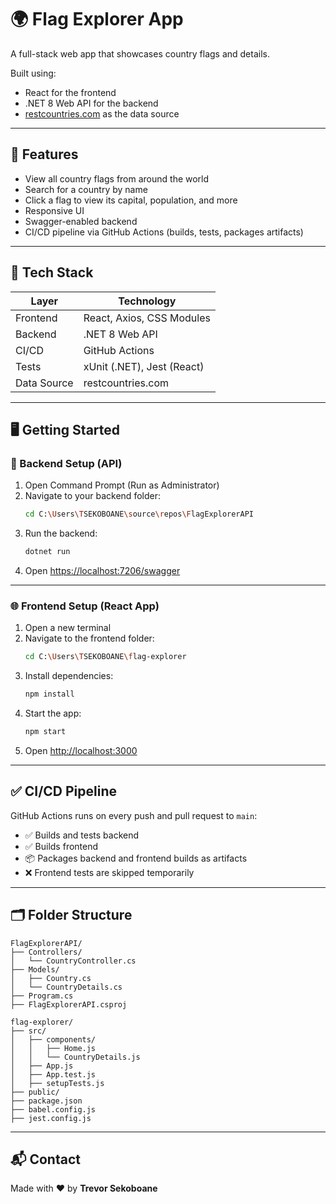 # 🌍 Flag Explorer App

A full-stack web app that showcases country flags and details.

Built using:
- React for the frontend
- .NET 8 Web API for the backend
- [restcountries.com](https://restcountries.com) as the data source

---

## 🚀 Features

- View all country flags from around the world
- Search for a country by name
- Click a flag to view its capital, population, and more
- Responsive UI
- Swagger-enabled backend
- CI/CD pipeline via GitHub Actions (builds, tests, packages artifacts)

---

## 🧰 Tech Stack

| Layer       | Technology                  |
|-------------|------------------------------|
| Frontend    | React, Axios, CSS Modules    |
| Backend     | .NET 8 Web API               |
| CI/CD       | GitHub Actions               |
| Tests       | xUnit (.NET), Jest (React)   |
| Data Source | restcountries.com            |

---

## 🖥️ Getting Started

### 🔧 Backend Setup (API)

1. Open Command Prompt (Run as Administrator)
2. Navigate to your backend folder:
   ```bash
   cd C:\Users\TSEKOBOANE\source\repos\FlagExplorerAPI
   ```
3. Run the backend:
   ```bash
   dotnet run
   ```
4. Open [https://localhost:7206/swagger](https://localhost:7206/swagger)

---

### 🌐 Frontend Setup (React App)

1. Open a new terminal
2. Navigate to the frontend folder:
   ```bash
   cd C:\Users\TSEKOBOANE\flag-explorer
   ```
3. Install dependencies:
   ```bash
   npm install
   ```
4. Start the app:
   ```bash
   npm start
   ```
5. Open [http://localhost:3000](http://localhost:3000)

---

## ✅ CI/CD Pipeline

GitHub Actions runs on every push and pull request to `main`:
- ✅ Builds and tests backend
- ✅ Builds frontend
- 📦 Packages backend and frontend builds as artifacts
- ❌ Frontend tests are skipped temporarily

---

## 🗂️ Folder Structure

```
FlagExplorerAPI/
├── Controllers/
│   └── CountryController.cs
├── Models/
│   ├── Country.cs
│   └── CountryDetails.cs
├── Program.cs
├── FlagExplorerAPI.csproj

flag-explorer/
├── src/
│   ├── components/
│   │   ├── Home.js
│   │   └── CountryDetails.js
│   ├── App.js
│   ├── App.test.js
│   ├── setupTests.js
├── public/
├── package.json
├── babel.config.js
├── jest.config.js
```

---

## 📬 Contact

Made with ❤️ by **Trevor Sekoboane**